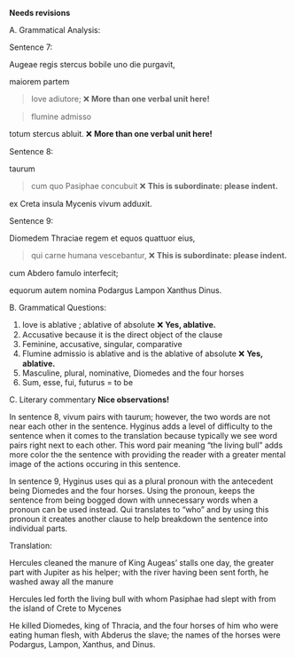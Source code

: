 **Needs revisions**

A. Grammatical Analysis:

Sentence 7:

Augeae regis stercus bobile uno die purgavit, 

maiorem partem 

>Iove adiutore; ❌ **More than one verbal unit here!**

>flumine admisso 

totum stercus abluit. ❌ **More than one verbal unit here!**

Sentence 8: 

taurum 

>cum  quo Pasiphae concubuit ❌ **This is subordinate: please indent.**

ex Creta insula Mycenis vivum adduxit.

Sentence 9:

Diomedem Thraciae regem et equos quattuor eius, 

>qui carne humana vescebantur,   ❌ **This is subordinate: please indent.**

cum Abdero famulo interfecit; 

equorum autem nomina Podargus Lampon Xanthus Dinus.

B. Grammatical Questions: 

1. Iove is ablative ; ablative of absolute  ❌ **Yes, ablative.**
2. Accusative because it is the direct object of the clause
3. Feminine, accusative, singular, comparative
4. Flumine admissio is ablative and is the ablative of absolute  ❌ **Yes, ablative.**
5. Masculine, plural, nominative, Diomedes and the four horses
6. Sum, esse, fui, futurus = to be 

C. Literary commentary  **Nice observations!**

In sentence 8, vivum pairs with taurum; however, the two words are not near each other in the sentence. Hyginus adds a level of difficulty to the sentence when it comes to the translation because typically we see word pairs right next to each other. This word pair meaning “the living bull” adds more color the the sentence with providing the reader with a greater mental image of the actions occuring in this sentence.  

In sentence 9, Hyginus uses qui as a plural pronoun with the antecedent being Diomedes and the four horses. Using the pronoun, keeps the sentence from being bogged down with unnecessary words when a pronoun can be used instead. Qui translates to “who” and by using this pronoun it creates another clause to help breakdown the sentence into individual parts. 

Translation:

Hercules cleaned the manure of King Augeas’ stalls one day, the greater part with Jupiter as his helper; with the river having been sent forth, he washed away all the manure

Hercules led forth the living bull with whom Pasiphae had slept with from the island of Crete to Mycenes

He killed Diomedes, king of Thracia, and the four horses of him who were eating human flesh, with Abderus the slave; the names of the horses were Podargus, Lampon, Xanthus, and Dinus.


